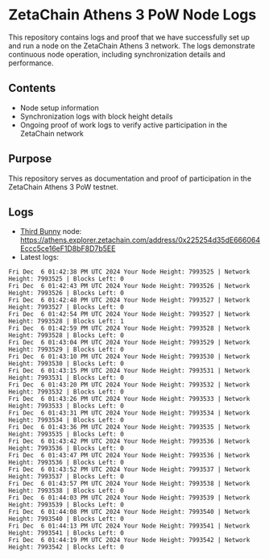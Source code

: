# ZetaChain Athens 3 PoW Node Logs
This repository contains logs and proof that we have successfully set up and run a node on the ZetaChain Athens 3 network. The logs demonstrate continuous node operation, including synchronization details and performance.

## Contents
- Node setup information
- Synchronization logs with block height details
- Ongoing proof of work logs to verify active participation in the ZetaChain network

## Purpose
This repository serves as documentation and proof of participation in the ZetaChain Athens 3 PoW testnet.

## Logs

- [Third Bunny](https://thirdbunny.xyz/) node: https://athens.explorer.zetachain.com/address/0x225254d35dE666064Eccc5ce16eF1D8bF8D7b5EE
- Latest logs:
```
Fri Dec  6 01:42:38 PM UTC 2024 Your Node Height: 7993525 | Network Height: 7993525 | Blocks Left: 0
Fri Dec  6 01:42:43 PM UTC 2024 Your Node Height: 7993526 | Network Height: 7993526 | Blocks Left: 0
Fri Dec  6 01:42:48 PM UTC 2024 Your Node Height: 7993527 | Network Height: 7993527 | Blocks Left: 0
Fri Dec  6 01:42:54 PM UTC 2024 Your Node Height: 7993527 | Network Height: 7993528 | Blocks Left: 1
Fri Dec  6 01:42:59 PM UTC 2024 Your Node Height: 7993528 | Network Height: 7993528 | Blocks Left: 0
Fri Dec  6 01:43:04 PM UTC 2024 Your Node Height: 7993529 | Network Height: 7993529 | Blocks Left: 0
Fri Dec  6 01:43:10 PM UTC 2024 Your Node Height: 7993530 | Network Height: 7993530 | Blocks Left: 0
Fri Dec  6 01:43:15 PM UTC 2024 Your Node Height: 7993531 | Network Height: 7993531 | Blocks Left: 0
Fri Dec  6 01:43:20 PM UTC 2024 Your Node Height: 7993532 | Network Height: 7993532 | Blocks Left: 0
Fri Dec  6 01:43:26 PM UTC 2024 Your Node Height: 7993533 | Network Height: 7993533 | Blocks Left: 0
Fri Dec  6 01:43:31 PM UTC 2024 Your Node Height: 7993534 | Network Height: 7993534 | Blocks Left: 0
Fri Dec  6 01:43:36 PM UTC 2024 Your Node Height: 7993535 | Network Height: 7993535 | Blocks Left: 0
Fri Dec  6 01:43:42 PM UTC 2024 Your Node Height: 7993536 | Network Height: 7993536 | Blocks Left: 0
Fri Dec  6 01:43:47 PM UTC 2024 Your Node Height: 7993536 | Network Height: 7993536 | Blocks Left: 0
Fri Dec  6 01:43:52 PM UTC 2024 Your Node Height: 7993537 | Network Height: 7993537 | Blocks Left: 0
Fri Dec  6 01:43:57 PM UTC 2024 Your Node Height: 7993538 | Network Height: 7993538 | Blocks Left: 0
Fri Dec  6 01:44:03 PM UTC 2024 Your Node Height: 7993539 | Network Height: 7993539 | Blocks Left: 0
Fri Dec  6 01:44:08 PM UTC 2024 Your Node Height: 7993540 | Network Height: 7993540 | Blocks Left: 0
Fri Dec  6 01:44:13 PM UTC 2024 Your Node Height: 7993541 | Network Height: 7993541 | Blocks Left: 0
Fri Dec  6 01:44:19 PM UTC 2024 Your Node Height: 7993542 | Network Height: 7993542 | Blocks Left: 0
```
